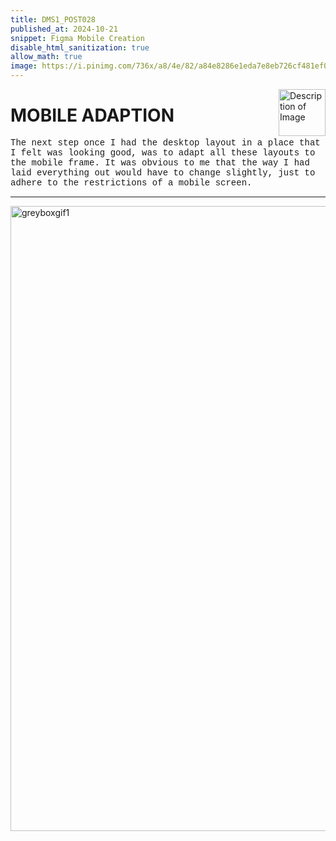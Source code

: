 ```yaml
---
title: DMS1_POST028
published_at: 2024-10-21
snippet: Figma Mobile Creation
disable_html_sanitization: true
allow_math: true
image: https://i.pinimg.com/736x/a8/4e/82/a84e8286e1eda7e8eb726cf481ef06ca.jpg
---
```


<img src="https://i.pinimg.com/736x/c7/72/8b/c7728bf45812cf9a739702e8b381b45c.jpg" alt="Description of Image" style="float:right; margin-left:20px; width:75px; height:auto;">

# **MOBILE ADAPTION**

<style>
  .custom-font {
    font-family: 'Courier New', Courier, monospace;
  }
</style>

<p class="custom-font">
The next step once I had the desktop layout in a place that I felt was looking good, was to adapt all these layouts to the mobile frame. It was obvious to me that the way I had laid everything out would have to change slightly, just to adhere to the restrictions of a mobile screen.

---

<img src="figma/mobile1.png" alt="greyboxgif1" width="1000" height="1000">